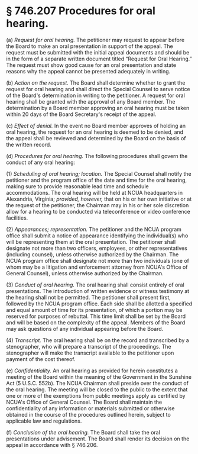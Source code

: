 # § 746.207   Procedures for oral hearing.

(a) *Request for oral hearing.* The petitioner may request to appear before the Board to make an oral presentation in support of the appeal. The request must be submitted with the initial appeal documents and should be in the form of a separate written document titled “Request for Oral Hearing.” The request must show good cause for an oral presentation and state reasons why the appeal cannot be presented adequately in writing.


(b) *Action on the request.* The Board shall determine whether to grant the request for oral hearing and shall direct the Special Counsel to serve notice of the Board's determination in writing to the petitioner. A request for oral hearing shall be granted with the approval of any Board member. The determination by a Board member approving an oral hearing must be taken within 20 days of the Board Secretary's receipt of the appeal.


(c) *Effect of denial.* In the event no Board member approves of holding an oral hearing, the request for an oral hearing is deemed to be denied, and the appeal shall be reviewed and determined by the Board on the basis of the written record.


(d) *Procedures for oral hearing.* The following procedures shall govern the conduct of any oral hearing:


(1) *Scheduling of oral hearing; location.* The Special Counsel shall notify the petitioner and the program office of the date and time for the oral hearing, making sure to provide reasonable lead time and schedule accommodations. The oral hearing will be held at NCUA headquarters in Alexandria, Virginia; *provided, however,* that on his or her own initiative or at the request of the petitioner, the Chairman may in his or her sole discretion allow for a hearing to be conducted via teleconference or video conference facilities.


(2) *Appearances; representation.* The petitioner and the NCUA program office shall submit a notice of appearance identifying the individual(s) who will be representing them at the oral presentation. The petitioner shall designate not more than two officers, employees, or other representatives (including counsel), unless otherwise authorized by the Chairman. The NCUA program office shall designate not more than two individuals (one of whom may be a litigation and enforcement attorney from NCUA's Office of General Counsel), unless otherwise authorized by the Chairman.


(3) *Conduct of oral hearing.* The oral hearing shall consist entirely of oral presentations. The introduction of written evidence or witness testimony at the hearing shall not be permitted. The petitioner shall present first, followed by the NCUA program office. Each side shall be allotted a specified and equal amount of time for its presentation, of which a portion may be reserved for purposes of rebuttal. This time limit shall be set by the Board and will be based on the complexity of the appeal. Members of the Board may ask questions of any individual appearing before the Board.


(4) *Transcript.* The oral hearing shall be on the record and transcribed by a stenographer, who will prepare a transcript of the proceedings. The stenographer will make the transcript available to the petitioner upon payment of the cost thereof.


(e) *Confidentiality.* An oral hearing as provided for herein constitutes a meeting of the Board within the meaning of the Government in the Sunshine Act (5 U.S.C. 552b). The NCUA Chairman shall preside over the conduct of the oral hearing. The meeting will be closed to the public to the extent that one or more of the exemptions from public meetings apply as certified by NCUA's Office of General Counsel. The Board shall maintain the confidentiality of any information or materials submitted or otherwise obtained in the course of the procedures outlined herein, subject to applicable law and regulations.


(f) *Conclusion of the oral hearing.* The Board shall take the oral presentations under advisement. The Board shall render its decision on the appeal in accordance with § 746.206.




